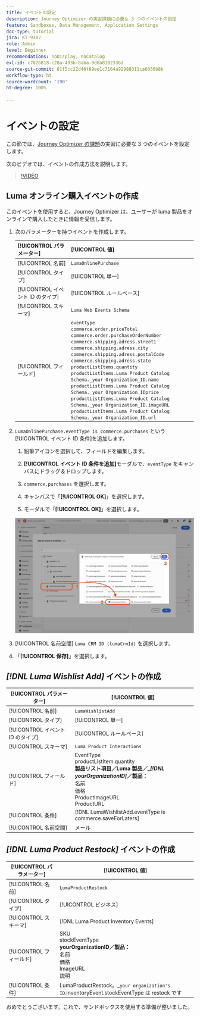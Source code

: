 ```yaml
---
title: イベントの設定
description: Journey Optimizer の実習課題に必要な 3 つのイベントの設定
feature: Sandboxes, Data Management, Application Settings
doc-type: tutorial
jira: KT-9382
role: Admin
level: Beginner
recommendations: noDisplay, noCatalog
exl-id: c7826818-c28a-493b-8aba-9d8a8102336d
source-git-commit: 81f5cc22d46f89ee1c7164a92988311ca6036b8b
workflow-type: ht
source-wordcount: '190'
ht-degree: 100%

---
```


# イベントの設定

この節では、[Journey Optimizer の課題](/help/challenges/introduction-and-prerequisites.md)の実習に必要な 3 つのイベントを設定します。

次のビデオでは、イベントの作成方法を説明します。

>[!VIDEO](https://video.tv.adobe.com/v/336253?quality=12&learn=on)

## Luma オンライン購入イベントの作成

このイベントを使用すると、Journey Optimizer は、ユーザーが luma 製品をオンラインで購入したときに情報を受信します。

1. 次のパラメーターを持つイベントを作成します。

   | [!UICONTROL パラメーター] | [!UICONTROL 値] |
   |-------------|-----------|
   | [!UICONTROL 名前] | `LumaOnlinePurchase` |
   | [!UICONTROL タイプ] | [!UICONTROL 単一] |
   | [!UICONTROL イベント ID のタイプ] | [!UICONTROL ルールベース] |
   | [!UICONTROL スキーマ] | `Luma Web Events Schema` |
   | [!UICONTROL フィールド] | `eventType` <br>`commerce.order.priceTotal`<br>`commerce.order.purchaseOrderNumber`<br>`commerce.shipping.adress.street1`<br>`commerce.shipping.adress.city`<br>`commerce.shipping.adress.postalCode`<br>`commerce.shipping.adress.state`<br>`productListItems.quantity`<br>`productListItems.Luma Product Catalog Schema._your Organization_ID.name`<br>`productListItems.Luma Product Catalog Schema._your Organization_IDprice`<br>`productListItems.Luma Product Catalog Schema._your Organization_ID.imageURL`<br>`productListItems.Luma Product Catalog Schema._your Organization_ID.url` |

1. `LumaOnlinePurchase.eventType is commerce.purchases` という[!UICONTROL イベント ID 条件]を追加します。

   1. 鉛筆アイコンを選択して、フィールドを編集します。

   1. **[!UICONTROL イベント ID 条件を追加]**&#x200B;モーダルで、`eventType` をキャンバスにドラッグ＆ドロップします。
   1. `commerce.purchases` を選択します。
   1. キャンバスで「**[!UICONTROL OK]**」を選択します。
   1. モーダルで「**[!UICONTROL OK]**」を選択します。

   ![イベント条件の追加](/help/tutorial-configure-a-training-sandbox/assets/Event-lumaOnlinePurchase-condition-1.png)

1. [!UICONTROL 名前空間] `Luma CRM ID (lumaCrmId)` を選択します。

1. 「**[!UICONTROL 保存]**」を選択します。

## *[!DNL Luma Wishlist Add]* イベントの作成

| [!UICONTROL パラメーター] | [!UICONTROL 値] |
|-------------|-----------|
| [!UICONTROL 名前] | `LumaWishlistAdd` |
| [!UICONTROL タイプ] | [!UICONTROL 単一] |
| [!UICONTROL イベント ID のタイプ] | [!UICONTROL ルールベース] |
| [!UICONTROL スキーマ] | `Luma Product Interactions` |
| [!UICONTROL フィールド] | EventType<br>productListItem.quantity<br><b>製品リスト項目／Luma 製品／_*[!DNL yourOrganizationID]*／製品：</b> <br>名前<br>価格<br> ProductImageURL<br>ProductURL |
| [!UICONTROL 条件] | [!DNL LumaWishlistAdd.eventType is commerce.saveForLaters] |
| [!UICONTROL 名前空間] | メール |

## *[!DNL Luma Product Restock]* イベントの作成

| [!UICONTROL パラメーター] | [!UICONTROL 値] |
|-------------|-----------|
| [!UICONTROL 名前] | `LumaProductRestock` |
| [!UICONTROL タイプ] | [!UICONTROL ビジネス] |
| [!UICONTROL スキーマ] | [!DNL Luma Product Inventory Events] |
| [!UICONTROL フィールド] | SKU <br> stockEventType<br><b> yourOrganizationID／製品：</b> <br>名前<br>価格<br> ImageURL<br>説明 |
| [!UICONTROL 条件] | LumaProductRestock。_`your organization's ID`.inventoryEvent.stockEventType は restock です |

おめでとうございます。これで、サンドボックスを使用する準備が整いました。
